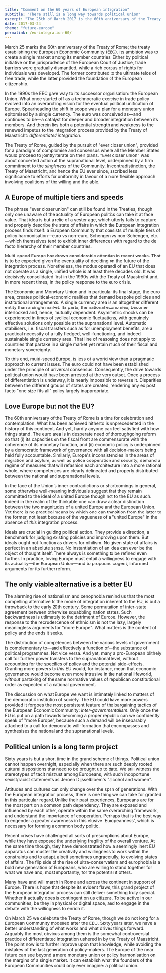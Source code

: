 ```yaml
---
title: "Comment on the 60 years of European integration"
subtitle: "There still is a long way towards political union"
excerpt: "The 25th of March 2017 is the 60th anniversary of the Treaty of Rome. Mixed results have been achieved. There is hope for something better."
date: 2017-03-24
theme: "future-europe"
permalink: /eu-integration-60/
---
```

March 25 marks the 60th anniversary of the Treaty of Rome; the treaty establishing the European Economic Community (EEC). Its ambition was to create a single market among its member countries. Either by political initiative or the jurisprudence of the European Court of Justice, trade barriers were gradually dismantled, while a rich corpus of rights for individuals was developed. The former contributed to the ultimate telos of free trade, while the latter provided the foundation of the European citizenship. 

In the 1990s the EEC gave way to its successor organisation: the European Union. What once started off as a technocratic exercise in trade policy evolved into an overarching vision for the eventual political unification of Europe. Spearheading the shift in scope was a plan for a monetary union epitomised by a single currency. The euro was conceived as—and continues to be—a catalyst for deeper and broader integration between its members. And therein lies both a potential strength and weakness to the renewed impetus to the integration process provided by the Treaty of Maastricht: *differentiated integration*. 

The Treaty of Rome, guided by the pursuit of "ever closer union", provided for a paradigm of compromise and consensus where all the Member States would proceed to jointly iterate on their plans. "Ever closer union" was about concerted action at the supranational level, underpinned by a firm commitment to the *singleness* of the Community. In contradistinction, the Treaty of Maastricht, and hence the EU ever since, ascribed less significance to efforts for uniformity in favour of a more flexible approach involving coalitions of the willing and the able.

## A Europe of multiple tiers and speeds

The phrase "ever closer union" can still be found in the Treaties, though only one unaware of the actuality of European politics can take it at face value. That idea is but a relic of a yester age, which utterly fails to capture and properly describe the state of affairs in which the European integration process finds itself: a European Community that consists of multiple tiers of policy harmonisation—euro vs non-euro, Schengen vs non-Schengen, etc.—which themselves tend to exhibit inner differences with regard to the de facto hierarchy of their member countries.

Multi-speed Europe has drawn considerable attention in recent weeks. That is to be expected given the eventuality of deciding on the future of the integration process. Nonetheless, the modus operandi of an EU that does not operate as a single, unified whole is at least three decades old. It was decisively consolidated first in the 1990s with the Treaty of Maastrciht and, in more recent times, in the policy response to the euro crisis.

The Economic and Monetary Union and in particular its final stage, the euro area, creates political-economic realities that demand bespoke policies and institutional arrangements. A single currency area is an altogether different entity than a single market. Its parts, the national economies, become interlocked and, hence, mutually dependent. Asymmetric shocks can be experienced in times of cyclical economic fluctuations, with genuinely effective solutions only possible at the supranational level. Automatic stabilisers, i.e. fiscal transfers such as for unemployment benefits, are a practical necessity of a fully fledged, well-functioning, and indeed sustainable single currency area. That line of reasoning does not apply to countries that partake in a single market yet retain much of their fiscal and monetary sovereignty.

To this end, multi-speed Europe, is less of a world view than a pragmatic approach to current issues. The euro could not have been established under the principle of universal consensus. Consequently, the drive towards political union would have been arrested at the very outset. Once a process of differentiation is underway, it is nearly impossible to reverse it. Disparities between the different groups of states are created, rendering any ex post facto "one size fits all" policy largely inappropriate.

## Love Europe but not the EU?

The 60th anniversary of the Treaty of Rome is a time for celebration and contemplation. What has been achieved hitherto is unprecedented in the history of this continent. And yet, hardly anyone can feel satisfied with how things stand. The euro area is in desperate need of thoroughgoing reform so that (i) its capacities on the fiscal front are commensurate with the coherence of its monetary function, and (ii) economic policy is underpinned by a democratic framework of governance with all decision-makers being held fully accountable. Similarly, Europe's inconsistencies in the areas of migration and asylum, as well as police cooperation and security, demand a regime of measures that will refashion each architecture into a more rational whole, where competences are clearly delineated and properly distributed between the national and supranational levels.

In the face of the Union's inner contradictions or shortcomings in general, some otherwise well-meaning individuals suggest that they remain committed to the ideal of a united Europe though not to the EU as such. Indeed in the realm of the thinkable one can draw a clear distinction between the two magnitudes of a united Europe and the European Union. Yet there is no practical means by which one can transition from the latter to the former, not least because of the vagueness of a "united Europe" in the absence of *this* integration process.

Ideals are crucial in guiding political action. They provide a direction, a benchmark for judging existing policies and improving upon them. But ideals ought not function as drivers for nihilism. No given state of affairs is perfect in an absolute sense. No instantiation of an idea can ever be the object of thought itself. There always is something to be refined even further. In practice, loving Europe must entail a willingness to engage with its actuality—the European Union—and to propound cogent, informed arguments for its further reform.

## The only viable alternative is a better EU

The alarming rise of nationalism and xenophobia remind us that the most compelling alternative to the mode of integration inherent to the EU, is but a throwback to the early 20th century. Some permutation of inter-state agreement between otherwise squabbling nation states. Such backwardness is utlimately to the detriment of Europe. However, the response to the recrudescence of ethnicism is not the lazy, largely meaningless arguments for "more Europe". What matters is the content of policy and the ends it seeks. 

The distribution of competences between the various levels of government is complementary to—and effectively a function of—the substance of political programmes. Not vice versa. And yet, many a pro-European blithely call for further power transfers to the supranational level, without accounting for the specifics of policy and the potential side-effects. Granting more powers to *this* EU would, for instance, mean that economic governance would become even more intrusive in the national lifeworld, *without* partaking of the same normative values of republican constitutional order as expected of a national government.

The discussion on what Europe we want is intimately linked to matters of the democratic institution of society. The EU could have more powers provided it forgoes the most persistent feature of the bargaining tactics of the European Economic Community: *inter-governmentalism*. Only once the EU is put on a path towards becoming a proper republic can we confidently speak of "more Europe", because such a demand will be inseparably attached to a call for democratic will-formation that encompasses and synthesises the national and the supranational levels.

## Political union is a long term project

Sixty years is but a short time in the grand scheme of things. Political union cannot happen overnight, especially when there are such deeply rooted cultural dispositions that need to be brought up to date. We still witness the stereotypes of tacit mistrust among Europeans, with such inopportune sexist/racist statements as Jeroen Dijsselbloem's "alcohol and women".

Attitudes and cultures can only change over the span of generations. With the European integration process, there is one thing we can take for granted in this particular regard. Unlike their past experiences, Europeans are for the most part on a common path dependency. They are exposed and influenced by each other, operate within the same overarching framework, and understand the importance of cooperation. Perhaps that is the best way to engender a greater awareness in this elusive 'Europeanness', which is necessary for forming a common body politic. 

Recent crises have challenged all sorts of presumptions about Europe, while they have exposed the underlying fragility of the overall venture. At the same time though, they have demonstrated how a seemingly inert EU apparatus can muster the creativity and willingness to work within the constraints and to adapt, albeit sometimes ungracefully, to evolving states of affairs. The flip side of the rise of ultra-conservatism and europhobia is a bold new generation of Europeans, who are willing to stand together for what we have and, most importantly, for the potential it offers. 

Many have and will march in Rome and across the continent in support of Europe. There is hope that despite its evident flaws, this grand project of the European integration process can still deliver something truly special. Whether it actually does is contingent on us citizens. To be active in our communities, be they in physical or digital space, and to engage in the debate with the willingness to enrich it.

On March 25 we celebrate the Treaty of Rome, though we do not long for a European Community modelled after the EEC. Sixty years later, we have a better understanding of what works and what drives things forward. Arguably the most obvious among them is the somewhat controversial practice of differentiated integration ushered in by the Treaty of Maastricht. The point now is to further improve upon that knowledge, while avoiding the mistakes of the last generation of policy-makers. The Europe of the near future can see beyond a mere monetary union or policy harmonisation on the margins of a single market. It can establish what the founders of the European Communities could only ever imagine: a political union.
